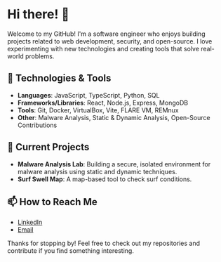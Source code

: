 # Hi there! 👋

Welcome to my GitHub! I'm a software engineer who enjoys building projects related to web development, security, and open-source. I love experimenting with new technologies and creating tools that solve real-world problems.

## 🔧 Technologies & Tools

- **Languages**: JavaScript, TypeScript, Python, SQL
- **Frameworks/Libraries**: React, Node.js, Express, MongoDB
- **Tools**: Git, Docker, VirtualBox, Vite, FLARE VM, REMnux
- **Other**: Malware Analysis, Static & Dynamic Analysis, Open-Source Contributions

## 🌱 Current Projects

- **Malware Analysis Lab**: Building a secure, isolated environment for malware analysis using static and dynamic techniques.
- **Surf Swell Map**: A map-based tool to check surf conditions.

## 📫 How to Reach Me

- [LinkedIn](https://www.linkedin.com/in/amy-wall/)
- [Email](mailto:itsAmyWall@gmail.com)

Thanks for stopping by! Feel free to check out my repositories and contribute if you find something interesting.
